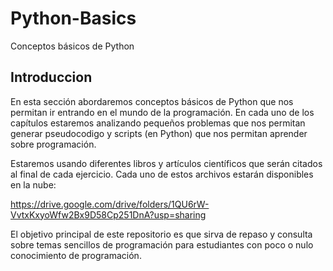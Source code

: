 # Python-Basics
Conceptos básicos de Python 

## Introduccion
En esta sección abordaremos conceptos básicos de Python que nos permitan ir entrando en el mundo de la programación. En cada uno de los capítulos estaremos analizando pequeños problemas que nos permitan generar pseudocodigo y scripts (en Python) que nos permitan aprender sobre programación.

Estaremos usando diferentes libros y artículos científicos que serán citados al final de cada ejercicio. Cada uno de estos archivos estarán disponibles en la nube:

https://drive.google.com/drive/folders/1QU6rW-VvtxKxyoWfw2Bx9D58Cp251DnA?usp=sharing

El objetivo principal de este repositorio es que sirva de repaso y consulta sobre temas sencillos de programación para estudiantes con poco o nulo conocimiento de programación.

